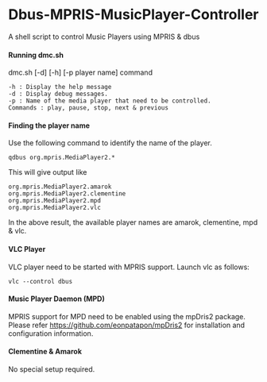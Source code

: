 Dbus-MPRIS-MusicPlayer-Controller
=================================

A shell script to control Music Players using MPRIS &amp; dbus

#### Running dmc.sh
dmc.sh [-d] [-h] [-p player name] command

	-h : Display the help message
	-d : Display debug messages.
	-p : Name of the media player that need to be controlled.
	Commands : play, pause, stop, next & previous

#### Finding the player name
Use the following command to identify the name of the player.
````
qdbus org.mpris.MediaPlayer2.*
````
This will give output like
````
org.mpris.MediaPlayer2.amarok
org.mpris.MediaPlayer2.clementine
org.mpris.MediaPlayer2.mpd
org.mpris.MediaPlayer2.vlc
````
In the above result, the available player names are amarok, clementine, mpd &amp; vlc.

#### VLC Player
VLC player need to be started with MPRIS support. Launch vlc as follows:
````
vlc --control dbus
````

#### Music Player Daemon (MPD)
MPRIS support for MPD need to be enabled using the mpDris2 package. Please refer https://github.com/eonpatapon/mpDris2 for installation and configuration information.


#### Clementine & Amarok
No special setup required.
